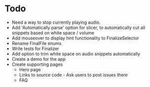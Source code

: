 # Todo
  - Need a way to stop currently playing audio.
  - Add 'Automatically parse' option for slicer, to automatically cut all snippets based on white space / volume
  - Add mouseover to display hint functionality to FinalizeSelector
  - Rename FinalFile enums
  - Write tests for Finalizer
  - Add option to trim white space on audio snippets automatically
  - Create a demo for the app
  - Create supporting pages
    - Hero page
    - Links to source code - Ask users to post issues there
    - FAQ